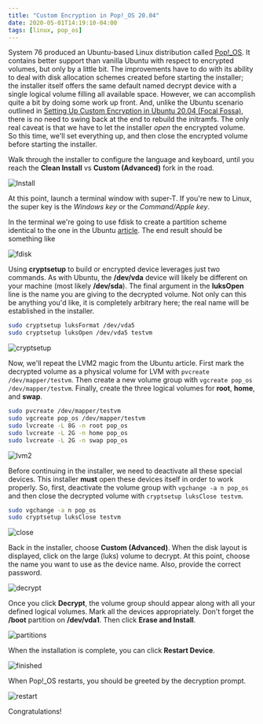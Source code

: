 ```yaml
---
title: "Custom Encryption in Pop!_OS 20.04"
date: 2020-05-01T14:19:10-04:00
tags: [linux, pop_os]
---
```


System 76 produced an Ubuntu-based Linux distribution called [Pop!_OS](https://pop.system76.com). It contains better support than vanilla Ubuntu with respect to encrypted volumes, but only by a little bit. The improvements have to do with its ability to deal with disk allocation schemes created before starting the installer; the installer itself offers the same default named decrypt device with a single logical volume filling all available space. However, we can accomplish quite a bit by doing some work up front. And, unlike the Ubuntu scenario outlined in [Setting Up Custom Encryption in Ubuntu 20.04 (Focal Fossa)](/posts/setting_up_custom_encryption_in_ubuntu_20.04), there is no need to swing back at the end to rebuild the initramfs. The only real caveat is that we have to let the installer _open_ the encrypted volume. So this time, we'll set everything up, and then close the encrypted volume before starting the installer.

Walk through the installer to configure the language and keyboard, until you reach the **Clean Install** vs **Custom (Advanced)** fork in the road.

![Install](/img/popos_encryption_screenshot_1.png)

At this point, launch a terminal window with super-T. If you're new to Linux, the super key is the _Windows key_ or the _Command/Apple key_.

In the terminal we're going to use fdisk to create a partition scheme identical to the one in the Ubuntu [article](/posts/setting_up_custom_encryption_in_ubuntu_20.04). The end result should be something like

![fdisk](/img/popos_encryption_screenshot_2.png)

Using **cryptsetup** to build or encrypted device leverages just two commands. As with Ubuntu, the **/dev/vda** device will likely be different on your machine (most likely **/dev/sda**). The final argument in the **luksOpen** line is the name you are giving to the decrypted volume. Not only can this be anything you'd like, it is completely arbitrary here; the real name will be established in the installer.

```bash
sudo cryptsetup luksFormat /dev/vda5
sudo cryptsetup luksOpen /dev/vda5 testvm
```

![cryptsetup](/img/popos_encryption_screenshot_3.png)

Now, we'll repeat the LVM2 magic from the Ubuntu article. First mark the decrypted volume as a physical volume for LVM with `pvcreate /dev/mapper/testvm`. Then create a new volume group with `vgcreate pop_os /dev/mapper/testvm`. Finally, create the three logical volumes for **root**, **home**, and **swap**.

```bash
sudo pvcreate /dev/mapper/testvm
sudo vgcreate pop_os /dev/mapper/testvm
sudo lvcreate -L 8G -n root pop_os
sudo lvcreate -L 2G -n home pop_os
sudo lvcreate -L 2G -n swap pop_os
```

![lvm2](/img/popos_encryption_screenshot_4.png)

Before continuing in the installer, we need to deactivate all these special devices. This installer **must** open these devices itself in order to work properly. So, first, deactivate the volume group with `vgchange -a n pop_os` and then close the decrypted volume with `cryptsetup luksClose testvm`.

```bash
sudo vgchange -a n pop_os
sudo cryptsetup luksClose testvm
```

![close](/img/popos_encryption_screenshot_5.png)

Back in the installer, choose **Custom (Advanced)**. When the disk layout is displayed, click on the large (luks) volume to decrypt. At this point, choose the name you want to use as the device name. Also, provide the correct password.

![decrypt](/img/popos_encryption_screenshot_6.png)

Once you click **Decrypt**, the volume group should appear along with all your defined logical volumes. Mark all the devices appropriately. Don't forget the **/boot** partition on **/dev/vda1**. Then click **Erase and Install**.

![partitions](/img/popos_encryption_screenshot_7.png)

When the installation is complete, you can click **Restart Device**.

![finished](/img/popos_encryption_screenshot_8.png)

When Pop!_OS restarts, you should be greeted by the decryption prompt.

![restart](/img/popos_encryption_screenshot_9.png)

Congratulations!


